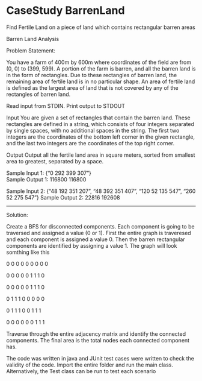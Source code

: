 # CaseStudy BarrenLand
Find Fertile Land on a piece of land which contains rectangular barren areas

Barren Land Analysis

Problem Statement:

You have a farm of 400m by 600m where coordinates of the field are from (0, 0) to (399, 599). 
A portion of the farm is barren, and all the barren land is in the form of rectangles. 
Due to these rectangles of barren land, the remaining area of fertile land is in no particular shape. 
An area of fertile land is defined as the largest area of land that is not covered by any of the rectangles of barren land. 

Read input from STDIN. Print output to STDOUT 

Input 
You are given a set of rectangles that contain the barren land. 
These rectangles are defined in a string, which consists of four integers separated by single spaces, 
with no additional spaces in the string. The first two integers are the coordinates of the bottom left 
corner in the given rectangle, and the last two integers are the coordinates of the top right corner. 

Output 
Output all the fertile land area in square meters, sorted from smallest area to greatest, separated by a space. 

Sample Input 1: {“0 292 399 307”}  
Sample Output 1: 116800  116800

Sample Input 2: {“48 192 351 207”, “48 392 351 407”, “120 52 135 547”, “260 52 275 547”} 
Sample Output 2: 22816 192608 

----------------------------------------------------------------------------------------------------------------------------------------
Solution:

Create a BFS for disconnected components. Each component is going to be traversed and assigned a value (0 or 1). First the entire 
graph is traveresed and each component is assigned a value 0. Then the barren rectangular components are identified by assigning 
a value 1. The graph will look somthing like this

0 0 0 0 0 0 0 0 0

0 0 0 0 0 1 1 1 0

0 0 0 0 0 1 1 1 0

0 1 1 1 0 0 0 0 0

0 1 1 1 0 0 1 1 1

0 0 0 0 0 0 1 1 1

Traverse through the entire adjacency matrix and identify the connected components. The final area is the total nodes 
each connected component has.

The code was written in java and JUnit test cases were written to check the validity of the code.
Import the entire folder and run the main class. Alternatively, the Test class can be run to test each scenario

